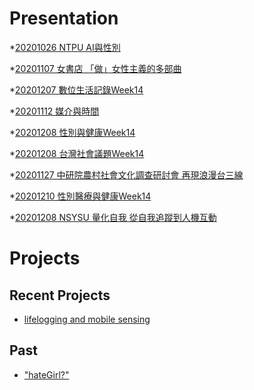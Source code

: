 # Presentation
*[20201026 NTPU AI與性別]()

*[20201107 女書店 「做」女性主義的多部曲]()

*[20201207 數位生活記錄Week14](https://docs.google.com/presentation/d/e/2PACX-1vS5pgNFvIWyr6KOUd5tOjNDvmiYg2GEul-HHDUQwxOdOFoytfsj_WABrySZ41mkdolNj_Ouz7lLnPbk/pub?start=false&loop=false&delayms=3000)

*[20201112 媒介與時間]()

*[20201208 性別與健康Week14]()

*[20201208 台灣社會議題Week14]()

*[20201127 中研院農村社會文化調查研討會 再現浪漫台三線]()

*[20201210 性別醫療與健康Week14](https://docs.google.com/presentation/d/e/2PACX-1vR4e3wEz0ZMnCnhEJG9pv52ZXh5CO7tubdmYe3NVe-4iCZVgEsB_AbrI9-1Ue4djO8AQVh9vx3kQB2K/pub?start=false&loop=false&delayms=3000)

*[20201208 NSYSU 量化自我 從自我追蹤到人機互動]()

# Projects

## Recent Projects
* [lifelogging and mobile sensing]()

## Past
* ["hateGirl?"]()

